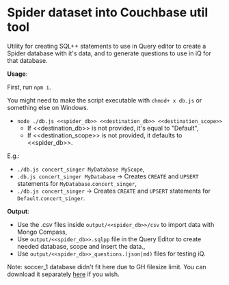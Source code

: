# Spider dataset into Couchbase util tool

Utility for creating SQL++ statements to use in Query editor to create a Spider database with it's data, and to generate questions to use in iQ for that database.  

**Usage**:

First, run `npm i`.

You might need to make the script executable with `chmod+ x db.js` or
something else on Windows.

- `node ./db.js <<spider_db>> <<destination_db>> <<destination_scope>>`
  - If <<destination_db>> is not provided, it's equal to "Default",
  - If <<destination_scope>> is not provided, it defaults to <<spider_db>>.

E.g.:

- `./db.js concert_singer MyDatabase MyScope`,
- `.db.js concert_singer MyDatabase` -> Creates `CREATE` and `UPSERT` statements for `MyDatabase`.`concert_singer`,
- `./db.js concert_singer` -> Creates `CREATE` and `UPSERT` statements for `Default`.`concert_singer`.

**Output**:

- Use the .csv files inside `output/<<spider_db>>/csv` to import data with
  Mongo Compass,
- Use `output/<<spider_db>>.sqlpp` file in the Query Editor to create needed
  database, scope and insert the data.,
- Use `output/<<spider_db>>_questions.(json|md)` files for testing iQ.

Note: soccer_1 database didn't fit here due to GH filesize limit. You
can download it separately
[here](https://drive.google.com/uc?export=download&id=1TqleXec_OykOYFREKKtschzY29dUcVAQ)
if you wish.
